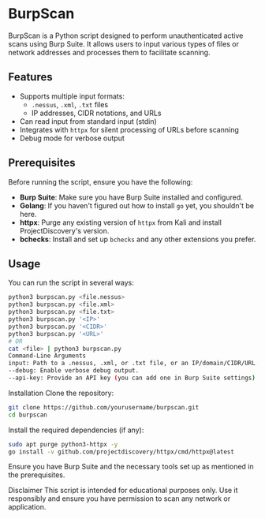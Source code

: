 # BurpScan

BurpScan is a Python script designed to perform unauthenticated active scans using Burp Suite. It allows users to input various types of files or network addresses and processes them to facilitate scanning.

## Features

- Supports multiple input formats:
  - `.nessus`, `.xml`, `.txt` files
  - IP addresses, CIDR notations, and URLs
- Can read input from standard input (stdin)
- Integrates with `httpx` for silent processing of URLs before scanning
- Debug mode for verbose output

## Prerequisites

Before running the script, ensure you have the following:

- **Burp Suite**: Make sure you have Burp Suite installed and configured.
- **Golang**: If you haven't figured out how to install `go` yet, you shouldn't be here.
- **httpx**: Purge any existing version of `httpx` from Kali and install ProjectDiscovery's version.
- **bchecks**: Install and set up `bchecks` and any other extensions you prefer.

## Usage

You can run the script in several ways:

```bash
python3 burpscan.py <file.nessus>
python3 burpscan.py <file.xml>
python3 burpscan.py <file.txt>
python3 burpscan.py '<IP>'
python3 burpscan.py '<CIDR>'
python3 burpscan.py '<URL>'
# OR
cat <file> | python3 burpscan.py
Command-Line Arguments
input: Path to a .nessus, .xml, or .txt file, or an IP/domain/CIDR/URL. You can also use stdin.
--debug: Enable verbose debug output.
--api-key: Provide an API key (you can add one in Burp Suite settings).
```
Installation
Clone the repository:
```bash
git clone https://github.com/yourusername/burpscan.git
cd burpscan
```
Install the required dependencies (if any):
```bash
sudo apt purge python3-httpx -y
go install -v github.com/projectdiscovery/httpx/cmd/httpx@latest
```
Ensure you have Burp Suite and the necessary tools set up as mentioned in the prerequisites.

Disclaimer
This script is intended for educational purposes only. Use it responsibly and ensure you have permission to scan any network or application.
